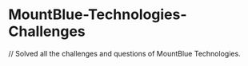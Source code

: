 # MountBlue-Technologies-Challenges


// Solved all the challenges and questions of MountBlue Technologies.
